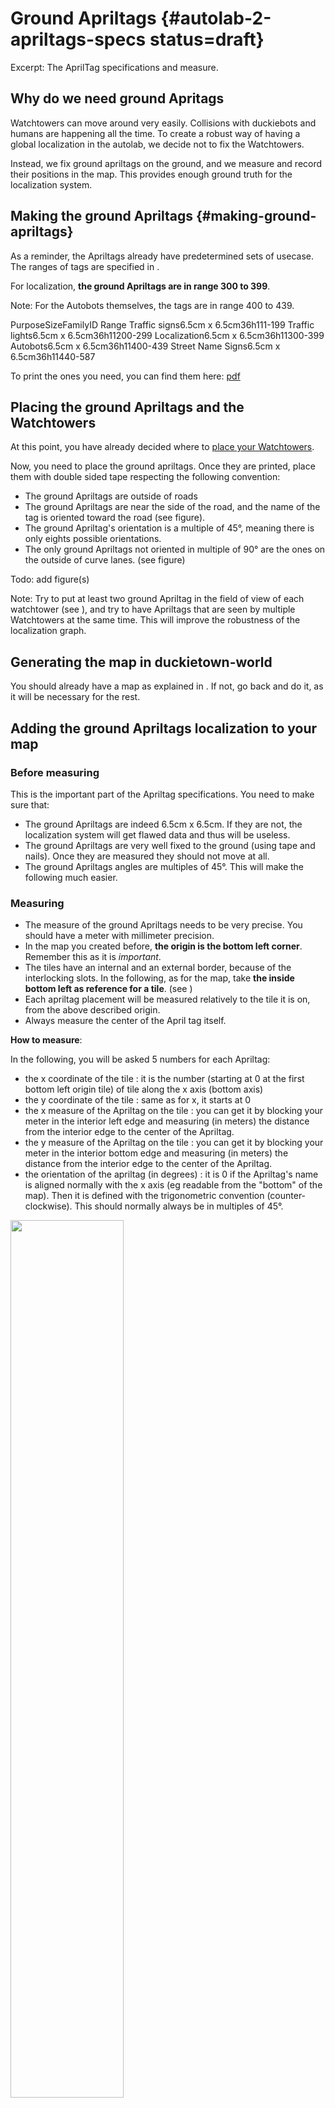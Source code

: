 # Ground Apriltags {#autolab-2-apriltags-specs status=draft}

Excerpt:  The AprilTag specifications and measure.

<!-- <div class='requirements' markdown="1">

Requires: A fully operational [Duckietown](+opmanual_duckietown#duckietowns), compliant [autobots](#autolab-autobot-specs) and a [map of the Autolab](#autolab-map-making).

Results: The city is ready to be used for localization

</div> -->

<minitoc/>


## Why do we need ground Apritags

Watchtowers can move around very easily. Collisions with duckiebots and humans are happening all the time. To create a robust way of having a global localization in the autolab, we decide not to fix the Watchtowers.

Instead, we fix ground apriltags on the ground, and we measure and record their positions in the map. This provides enough ground truth for the localization system.

## Making the ground Apriltags {#making-ground-apriltags}

As a reminder, the Apriltags already have predetermined sets of usecase. The ranges of tags are specified in [](#tab:tag-ranges).

For localization, **the ground Apriltags are in range 300 to 399**.

Note: For the Autobots themselves, the tags are in range 400 to 439. 

<col4 figure-id="tab:tag-ranges" figure-caption="Apriltag ID ranges">
    <span>Purpose</span><span>Size</span><span>Family</span><span>ID Range</span>
    <span>Traffic signs</span><span>6.5cm x 6.5cm</span><span>36h11</span><span>1-199</span>
    <span>Traffic lights</span><span>6.5cm x 6.5cm</span><span>36h11</span><span>200-299</span>
    <span>Localization</span><span>6.5cm x 6.5cm</span><span>36h11</span><span>300-399</span>
    <span>Autobots</span><span>6.5cm x 6.5cm</span><span>36h11</span><span>400-439</span>
    <span>Street Name Signs</span><span>6.5cm x 6.5cm</span><span>36h11</span><span>440-587</span>

</col4>

To print the ones you need, you can find them here: [pdf](https://github.com/duckietown/docs-resources_autolab/blob/daffy/AprilTags/AprilTags_localization_ID300-399.pdf) 

## Placing the ground Apriltags and the Watchtowers

At this point, you have already decided where to [place your Watchtowers](#autolab-2-watchtower-placement).

Now, you need to place the ground apriltags. Once they are printed, place them with double sided tape respecting the following convention:

* The ground Apriltags are outside of roads
* The ground Apriltags are near the side of the road, and the name of the tag is oriented toward the road (see figure).
* The ground Apriltag's orientation is a multiple of 45°, meaning there is only eights possible orientations.
* The only ground Apriltags not oriented in multiple of 90° are the ones on the outside of curve lanes. (see figure)

Todo: add figure(s)

Note: Try to put at least two ground Apriltag in the field of view of each watchtower (see [](#fig:watchtower_view_straight_line)), and try to have Apriltags that are seen by multiple Watchtowers at the same time. This will improve the robustness of the localization graph.

## Generating the map in duckietown-world

You should already have a map as explained in [](#autolab-2-map). If not, go back and do it, as it will be necessary for the rest.

## Adding the ground Apriltags localization to your map

### Before measuring

This is the important part of the Apriltag specifications. You need to make sure that:

* The ground Apriltags are indeed 6.5cm x 6.5cm. If they are not, the localization system will get flawed data and thus will be useless.
* The ground Apriltags are very well fixed to the ground (using tape and nails). Once they are measured they should not move at all.
* The ground Apriltags angles are multiples of 45°. This will make the following much easier.

### Measuring

* The measure of the ground Apriltags needs to be very precise. You should have a meter with millimeter precision.
* In the map you created before, **the origin is the bottom left corner**. Remember this as it is *important*.
* The tiles have an internal and an external border, because of the interlocking slots. In the following, as for the map, take **the inside bottom left as reference for a tile**. (see [](#fig:apriltag_measure_x))
* Each apriltag placement will be measured relatively to the tile it is on, from the above described origin.
* Always measure the center of the April tag itself.

**How to measure**:

In the following, you will be asked 5 numbers for each Apriltag:

* the x coordinate of the tile : it is the number (starting at 0 at the first bottom left origin tile) of tile along the x axis (bottom axis)
* the y coordinate of the tile : same as for x, it starts at 0
* the x measure of the Apriltag on the tile : you can get it by blocking your meter in the interior left edge and measuring (in meters) the distance from the interior edge to the center of the Apriltag.
* the y measure of the Apriltag on the tile : you can get it by blocking your meter in the interior bottom edge and measuring (in meters) the distance from the interior edge to the center of the Apriltag.
* the orientation of the apriltag (in degrees) : it is 0 if the Apriltag's name is aligned normally with the x axis (eg readable from the "bottom" of the map). Then it is defined with the trigonometric convention (counter-clockwise). This should normally always be in multiples of 45°.

<div figure-id="fig:apriltag_measure_x">
<img src="opmanual_autolab/images/apriltag_measure_x.png" style="width: 60%"/>
<figcaption> We measure from the inside band from the bottom left inner corner, defined as the origin of the tile </figcaption>
</div>

Todo: Add more pictures

### Filling the map in

Once you are sure of your positioning of the Apriltags, you can start measuring them. To do so:

* Open a terminal inside the duckietown-world repository, as you did to create your map. Your map should still be in the `src/duckietown_world/data/gd1/maps` folder.

Inside the `duckietown-world` repository, run the following command:

    laptop $ python3 src/apriltag_measure/measure_ground_apriltags.py ![MAP_NAME]

* Follow the instructions in the terminal : choose an Apriltag number, and fill in the 5 asked numbers, as described above.
* If an Apriltag was already filled in before (if you are changing your map for instance), you will be asked to confirm the overwriting of the positioning. As everything is versioned in github, you can always go back to find the previous positions if need be.
* If you try recording an Apriltag number than is not in the allocated range (300-399), the script will also ask to confirm.
* At the end, just confirm the saving. The resulting map will be where it was before, with now the Apriltag measures added to it.
* As described in the [Map](#autolab-2-map) page, you should recompile your map and visualize the apriltags on it (easy debug to find obvious mistakes).
